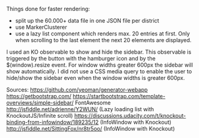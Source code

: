 Things done for faster rendering:
- split up the 60.000+ data file in one JSON file per district
- use MarkerClusterer 
- use a lazy list component which renders max. 20 entries at first. Only when scrolling to the last element the next 20 elements are displayed.


I used an KO observable to show and hide the sidebar. This observable
is triggered by the button with the hamburger icon and by the 
$(window).resize event. For window widths greater 600px the sidebar 
will show automatically. I did not use a CSS media query to enable the
user to hide/show the sidebar even when the window widths is greater 600px.

Sources:
https://github.com/yeoman/generator-webapp
https://getbootstrap.com/
https://startbootstrap.com/template-overviews/simple-sidebar/
FontAwesome
http://jsfiddle.net/adrienne/Y2WUN/ (Lazy loading list with KnockoutJS/Infinite scroll)
https://discussions.udacity.com/t/knockout-binding-from-infowindow/189235/12 (InfoWindow with Knockout)
http://jsfiddle.net/SittingFox/nr8tr5oo/ (InfoWindow with Knockout)
